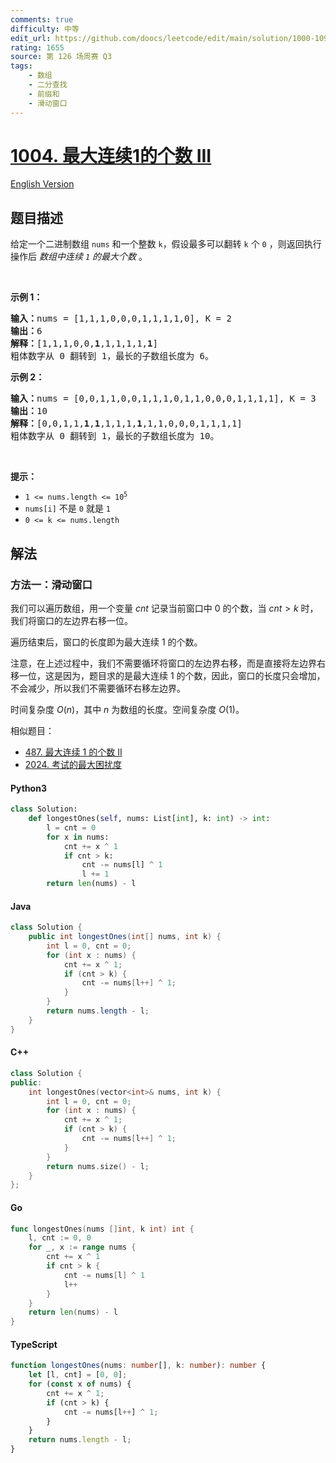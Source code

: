 ```yaml
---
comments: true
difficulty: 中等
edit_url: https://github.com/doocs/leetcode/edit/main/solution/1000-1099/1004.Max%20Consecutive%20Ones%20III/README.md
rating: 1655
source: 第 126 场周赛 Q3
tags:
    - 数组
    - 二分查找
    - 前缀和
    - 滑动窗口
---
```


<!-- problem:start -->

# [1004. 最大连续1的个数 III](https://leetcode.cn/problems/max-consecutive-ones-iii)

[English Version](/solution/1000-1099/1004.Max%20Consecutive%20Ones%20III/README_EN.md)

## 题目描述

<!-- description:start -->

<p>给定一个二进制数组&nbsp;<code>nums</code>&nbsp;和一个整数 <code>k</code>，假设最多可以翻转 <code>k</code> 个 <code>0</code> ，则返回执行操作后 <em>数组中连续 <code>1</code> 的最大个数</em> 。</p>

<p>&nbsp;</p>

<p><strong>示例 1：</strong></p>

<pre>
<strong>输入：</strong>nums = [1,1,1,0,0,0,1,1,1,1,0], K = 2
<strong>输出：</strong>6
<strong>解释：</strong>[1,1,1,0,0,<strong>1</strong>,1,1,1,1,<strong>1</strong>]
粗体数字从 0 翻转到 1，最长的子数组长度为 6。</pre>

<p><strong>示例 2：</strong></p>

<pre>
<strong>输入：</strong>nums = [0,0,1,1,0,0,1,1,1,0,1,1,0,0,0,1,1,1,1], K = 3
<strong>输出：</strong>10
<strong>解释：</strong>[0,0,1,1,<strong>1</strong>,<strong>1</strong>,1,1,1,<strong>1</strong>,1,1,0,0,0,1,1,1,1]
粗体数字从 0 翻转到 1，最长的子数组长度为 10。</pre>

<p>&nbsp;</p>

<p><strong>提示：</strong></p>

<ul>
	<li><code>1 &lt;= nums.length &lt;= 10<sup>5</sup></code></li>
	<li><code>nums[i]</code>&nbsp;不是&nbsp;<code>0</code>&nbsp;就是&nbsp;<code>1</code></li>
	<li><code>0 &lt;= k &lt;= nums.length</code></li>
</ul>

<!-- description:end -->

## 解法

<!-- solution:start -->

### 方法一：滑动窗口

我们可以遍历数组，用一个变量 $\textit{cnt}$ 记录当前窗口中 0 的个数，当 $\textit{cnt} > k$ 时，我们将窗口的左边界右移一位。

遍历结束后，窗口的长度即为最大连续 1 的个数。

注意，在上述过程中，我们不需要循环将窗口的左边界右移，而是直接将左边界右移一位，这是因为，题目求的是最大连续 1 的个数，因此，窗口的长度只会增加，不会减少，所以我们不需要循环右移左边界。

时间复杂度 $O(n)$，其中 $n$ 为数组的长度。空间复杂度 $O(1)$。

相似题目：

-   [487. 最大连续 1 的个数 II](https://github.com/doocs/leetcode/blob/main/solution/0400-0499/0487.Max%20Consecutive%20Ones%20II/README.md)
-   [2024. 考试的最大困扰度](https://github.com/doocs/leetcode/blob/main/solution/2000-2099/2024.Maximize%20the%20Confusion%20of%20an%20Exam/README.md)

<!-- tabs:start -->

#### Python3

```python
class Solution:
    def longestOnes(self, nums: List[int], k: int) -> int:
        l = cnt = 0
        for x in nums:
            cnt += x ^ 1
            if cnt > k:
                cnt -= nums[l] ^ 1
                l += 1
        return len(nums) - l
```

#### Java

```java
class Solution {
    public int longestOnes(int[] nums, int k) {
        int l = 0, cnt = 0;
        for (int x : nums) {
            cnt += x ^ 1;
            if (cnt > k) {
                cnt -= nums[l++] ^ 1;
            }
        }
        return nums.length - l;
    }
}
```

#### C++

```cpp
class Solution {
public:
    int longestOnes(vector<int>& nums, int k) {
        int l = 0, cnt = 0;
        for (int x : nums) {
            cnt += x ^ 1;
            if (cnt > k) {
                cnt -= nums[l++] ^ 1;
            }
        }
        return nums.size() - l;
    }
};
```

#### Go

```go
func longestOnes(nums []int, k int) int {
	l, cnt := 0, 0
	for _, x := range nums {
		cnt += x ^ 1
		if cnt > k {
			cnt -= nums[l] ^ 1
			l++
		}
	}
	return len(nums) - l
}
```

#### TypeScript

```ts
function longestOnes(nums: number[], k: number): number {
    let [l, cnt] = [0, 0];
    for (const x of nums) {
        cnt += x ^ 1;
        if (cnt > k) {
            cnt -= nums[l++] ^ 1;
        }
    }
    return nums.length - l;
}
```

<!-- tabs:end -->

<!-- solution:end -->

<!-- problem:end -->
